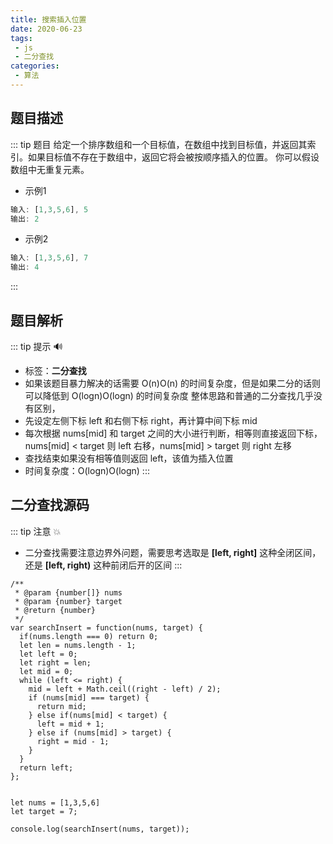 ```yaml
---
title: 搜索插入位置
date: 2020-06-23
tags:
 - js
 - 二分查找
categories:
 - 算法
---
```


## 题目描述
::: tip 题目
给定一个排序数组和一个目标值，在数组中找到目标值，并返回其索引。如果目标值不存在于数组中，返回它将会被按顺序插入的位置。
你可以假设数组中无重复元素。
* 示例1
```js
输入: [1,3,5,6], 5
输出: 2
```
* 示例2
```js
输入: [1,3,5,6], 7
输出: 4
```
:::

## 题目解析 <Badge text="解法说明"/>
::: tip  提示
:loud_sound:
* 标签：**二分查找** 
* 如果该题目暴力解决的话需要 O(n)O(n) 的时间复杂度，但是如果二分的话则可以降低到 O(logn)O(logn) 的时间复杂度
整体思路和普通的二分查找几乎没有区别，
* 先设定左侧下标 left 和右侧下标 right，再计算中间下标 mid
* 每次根据 nums[mid] 和 target 之间的大小进行判断，相等则直接返回下标，nums[mid] < target 则 left 右移，nums[mid] > target 则 right 左移
* 查找结束如果没有相等值则返回 left，该值为插入位置
* 时间复杂度：O(logn)O(logn)
:::

## 二分查找源码
::: tip  注意
:boom:
* 二分查找需要注意边界外问题，需要思考选取是 **[left, right]** 这种全闭区间，还是 **[left, right)** 这种前闭后开的区间
:::
```js{8,10,12,22}
/**
 * @param {number[]} nums
 * @param {number} target
 * @return {number}
 */
var searchInsert = function(nums, target) {
  if(nums.length === 0) return 0;
  let len = nums.length - 1;
  let left = 0;
  let right = len;
  let mid = 0;
  while (left <= right) {
    mid = left + Math.ceil((right - left) / 2); 
    if (nums[mid] === target) {
      return mid;
    } else if(nums[mid] < target) {
      left = mid + 1;
    } else if (nums[mid] > target) {
      right = mid - 1;
    }
  }
  return left;
};


let nums = [1,3,5,6]
let target = 7;

console.log(searchInsert(nums, target));
```